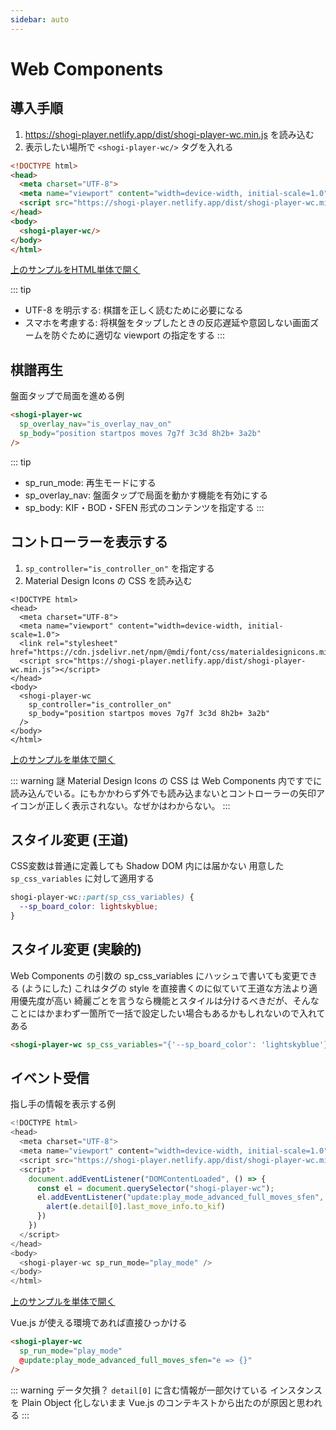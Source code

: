 ```yaml
---
sidebar: auto
---
```


# Web Components

## 導入手順

1. <https://shogi-player.netlify.app/dist/shogi-player-wc.min.js> を読み込む
1. 表示したい場所で `<shogi-player-wc/>` タグを入れる

```html
<!DOCTYPE html>
<head>
  <meta charset="UTF-8">
  <meta name="viewport" content="width=device-width, initial-scale=1.0">
  <script src="https://shogi-player.netlify.app/dist/shogi-player-wc.min.js"></script>
</head>
<body>
  <shogi-player-wc/>
</body>
</html>
```

<!-- ../.vuepress/public/examples/simple.html -->
<a href="/examples/simple.html" target="_blank">上のサンプルをHTML単体で開く</a>

::: tip
* UTF-8 を明示する: 棋譜を正しく読むために必要になる
* スマホを考慮する: 将棋盤をタップしたときの反応遅延や意図しない画面ズームを防ぐために適切な viewport の指定をする
:::

## 棋譜再生 ##

盤面タップで局面を進める例

```html
<shogi-player-wc
  sp_overlay_nav="is_overlay_nav_on"
  sp_body="position startpos moves 7g7f 3c3d 8h2b+ 3a2b"
/>
```

<ShogiPlayerWcWrapper
  class="is-small"
  sp_overlay_nav="is_overlay_nav_on"
  sp_body="position startpos moves 7g7f 3c3d 8h2b+ 3a2b"
/>

::: tip
* sp_run_mode: 再生モードにする
* sp_overlay_nav: 盤面タップで局面を動かす機能を有効にする
* sp_body: KIF・BOD・SFEN 形式のコンテンツを指定する
:::

## コントローラーを表示する ##

1. `sp_controller="is_controller_on"` を指定する
1. Material Design Icons の CSS を読み込む

```html{5}
<!DOCTYPE html>
<head>
  <meta charset="UTF-8">
  <meta name="viewport" content="width=device-width, initial-scale=1.0">
  <link rel="stylesheet" href="https://cdn.jsdelivr.net/npm/@mdi/font/css/materialdesignicons.min.css">
  <script src="https://shogi-player.netlify.app/dist/shogi-player-wc.min.js"></script>
</head>
<body>
  <shogi-player-wc
    sp_controller="is_controller_on"
    sp_body="position startpos moves 7g7f 3c3d 8h2b+ 3a2b"
  />
</body>
</html>
```

<!-- ../.vuepress/public/examples/mdi.html -->
<a href="/examples/mdi.html" target="_blank">上のサンプルを単体で開く</a>

<ShogiPlayerWcWrapper
  sp_controller="is_controller_on"
  sp_body="position startpos moves 7g7f 3c3d 8h2b+ 3a2b"
/>

::: warning 謎
Material Design Icons の CSS は Web Components 内ですでに読み込んでいる。にもかかわらず外でも読み込まないとコントローラーの矢印アイコンが正しく表示されない。なぜかはわからない。
:::

## スタイル変更 (王道) ##

CSS変数は普通に定義しても Shadow DOM 内には届かない
用意した `sp_css_variables` に対して適用する

```css
shogi-player-wc::part(sp_css_variables) {
  --sp_board_color: lightskyblue;
}
```

<ShogiPlayerWcWrapper class="b441958504b7c7af3ef62a47fafe8d21 is-small" />
<style lang="stylus">
.ShogiPlayerWcWrapper.b441958504b7c7af3ef62a47fafe8d21
  shogi-player-wc::part(sp_css_variables)
    --sp_board_color: lightskyblue
</style>

## スタイル変更 (実験的) ##

Web Components の引数の sp_css_variables にハッシュで書いても変更できる (ようにした)
これはタグの style を直接書くのに似ていて王道な方法より適用優先度が高い
綺麗ごとを言うなら機能とスタイルは分けるべきだが、そんなことにはかまわず一箇所で一括で設定したい場合もあるかもしれないので入れてある

```html
<shogi-player-wc sp_css_variables="{'--sp_board_color': 'lightskyblue'}" />
```

<ShogiPlayerWcWrapper sp_css_variables="{'--sp_board_color': 'lightskyblue'}" class="is-small" />

## イベント受信 ##

指し手の情報を表示する例

```js
<!DOCTYPE html>
<head>
  <meta charset="UTF-8">
  <meta name="viewport" content="width=device-width, initial-scale=1.0">
  <script src="https://shogi-player.netlify.app/dist/shogi-player-wc.min.js"></script>
  <script>
    document.addEventListener("DOMContentLoaded", () => {
      const el = document.querySelector("shogi-player-wc");
      el.addEventListener("update:play_mode_advanced_full_moves_sfen", e => {
        alert(e.detail[0].last_move_info.to_kif)
      })
    })
  </script>
</head>
<body>
  <shogi-player-wc sp_run_mode="play_mode" />
</body>
</html>
```

<!-- ../.vuepress/public/examples/event.html -->
<a href="/examples/event.html" target="_blank">上のサンプルを単体で開く</a>

<ShogiPlayerWcWrapperEventTest />

Vue.js が使える環境であれば直接ひっかける

```html
<shogi-player-wc
  sp_run_mode="play_mode"
  @update:play_mode_advanced_full_moves_sfen="e => {}"
/>
```

::: warning データ欠損？
 `detail[0]` に含む情報が一部欠けている
インスタンスを Plain Object 化しないまま Vue.js のコンテキストから出たのが原因と思われる
:::
